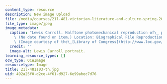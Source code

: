 ```yaml
---
content_type: resource
description: New image Upload
file: /media/courses/21l-481-victorian-literature-and-culture-spring-2003/492a25f0d2ce4f61d9276e99abec7d76_21l-481s03-th.jpg
file_type: image/jpeg
image_metadata:
  caption: "Lewis Carroll. Halftone photomechanical reproduction of\_ photograph.\
    \ (No date found on item.) Location: Biographical File Reproduction Number: LC-USZ62-70064.\
    \ (Image courtesy of the\_[Library of Congress](http://www.loc.gov/).)"
  credit: ''
  image-alt: Lewis Carroll portrait.
learning_resource_types: []
ocw_type: OCWImage
resourcetype: Image
title: 21l-481s03-th.jpg
uid: 492a25f0-d2ce-4f61-d927-6e99abec7d76
---
```


